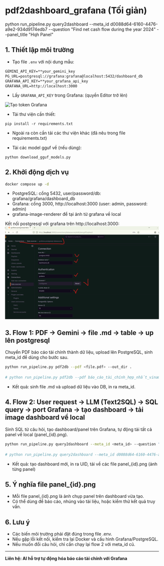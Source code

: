 # pdf2dashboard_grafana (Tối giản)

python run_pipeline.py query2dashboard --meta_id d0088d64-6160-4476-a9e2-934d9174edb7 --question "Find net cash flow during the year 2024" --panel_title "Hqh Panel"


## 1. Thiết lập môi trường
- Tạo file `.env` với nội dung mẫu:
```
GEMINI_API_KEY=**your_gemini_key
PG_URL=postgresql://grafana:grafana@localhost:5432/dashboard_db
GRAFANA_API_KEY=**your_grafana_api_key
GRAFANA_URL=http://localhost:3000
```
- Lấy `GRAFANA_API_KEY` trong Grafana: (quyền Editor trở lên)
<img src="images/tạo%20token%20grafana.png" alt="Tạo token Grafana" width="600">

- Tải thư viện cần thiết:
```
pip install -r requirements.txt
```

- Ngoài ra còn cần tải các thư viện khác (đã nêu trong file requirements.txt)

- Tải các model gguf về (nếu dùng):

```
python download_gguf_models.py
```

## 2. Khởi động dịch vụ
```bash
docker compose up -d
```
- PostgreSQL: cổng 5432, user/password/db: grafana/grafana/dashboard_db
- Grafana: cổng 3000, http://localhost:3000 (user: admin, password: admin)
- grafana-image-renderer để tại ảnh từ grafana về local

Kết nối postgresql với grafana trên http://localhost:3000:
<img src="images/kết nối postgresql với grafana.png" alt="Tạo token Grafana" width="600">

## 3. Flow 1: PDF → Gemini → file .md → table → up lên postgresql
Chuyển PDF báo cáo tài chính thành dữ liệu, upload lên PostgreSQL, sinh meta_id để dùng cho bước sau.
```bash
python run_pipeline.py pdf2db --pdf <file.pdf> --out_dir .

# python run_pipeline.py pdf2db --pdf báo_cáo_tài_chính_hợp_nhất_vinamill_28-02-2025.pdf --out_dir .
```
- Kết quả: sinh file .md và upload dữ liệu vào DB, in ra meta_id.

## 4. Flow 2: User request → LLM (Text2SQL) → SQL query → port Grafana → tạo dashboard → tải image dashboard về local

Sinh SQL từ câu hỏi, tạo dashboard/panel trên Grafana, tự động tải tất cả panel về local (panel_{id}.png).
```bash
python run_pipeline.py query2dashboard --meta_id <meta_id> --question "Câu hỏi tài chính" --panel_title "Tên Panel"

# python run_pipeline.py query2dashboard --meta_id d0088d64-6160-4476-a9e2-934d9174edb7 --question "Find net cash flow during the year 2024" --panel_title "Hqh Panel"
```
- Kết quả: tạo dashboard mới, in ra UID, tải về các file panel_{id}.png (ảnh từng panel)

## 5. Ý nghĩa file panel_{id}.png
- Mỗi file panel_{id}.png là ảnh chụp panel trên dashboard vừa tạo.
- Có thể dùng để báo cáo, nhúng vào tài liệu, hoặc kiểm thử kết quả truy vấn.

## 6. Lưu ý
- Các biến môi trường phải đặt đúng trong file .env.
- Nếu gặp lỗi kết nối, kiểm tra lại Docker và cấu hình Grafana/PostgreSQL.
- Nếu muốn đổi câu hỏi, chỉ cần chạy lại flow 2 với meta_id cũ.

---
**Liên hệ: AI hỗ trợ tự động hóa báo cáo tài chính với Grafana** 